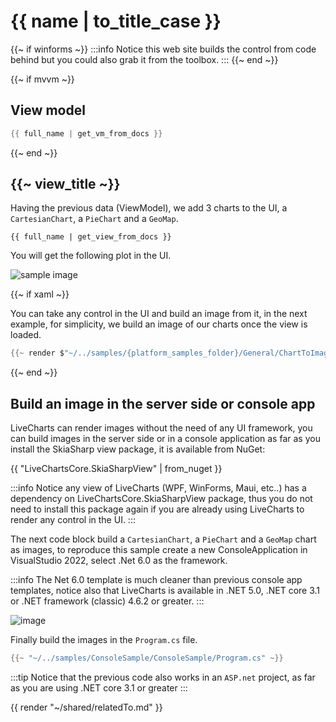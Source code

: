 # {{ name | to_title_case }}

{{~ if winforms ~}}
:::info
Notice this web site builds the control from code behind but you could also grab it from the toolbox.
:::
{{~ end ~}}

{{~ if mvvm ~}}
## View model

```csharp
{{ full_name | get_vm_from_docs }}
```
{{~ end ~}}

## {{~ view_title ~}}

Having the previous data (ViewModel), we add 3 charts to the UI, a `CartesianChart`, a `PieChart` and a `GeoMap`.

```
{{ full_name | get_view_from_docs }}
```

You will get the following plot in the UI.

<div class="text-center sample-img">
    <img src="https://raw.githubusercontent.com/beto-rodriguez/LiveCharts2/dev/docs/{{ unique_name }}/result2.png" alt="sample image" />
</div>

{{~ if xaml ~}}

You can take any control in the UI and build an image from it, in the next example, for simplicity, we build an image of our charts once the 
view is loaded.

```csharp
{{~ render $"~/../samples/{platform_samples_folder}/General/ChartToImage{view_code}" ~}}
```
{{~ end ~}}

## Build an image in the server side or console app

LiveCharts can render images without the need of any UI framework, you can build images in the server side or in a console 
application as far as you install the SkiaSharp view package, it is available from NuGet:

{{ "LiveChartsCore.SkiaSharpView" | from_nuget }}

:::info
Notice any view of LiveCharts (WPF, WinForms, Maui, etc..) has a dependency on
LiveChartsCore.SkiaSharpView package, thus you do not need to install this package again if you are already
using LiveCharts to render any control in the UI.
:::

The next code block build a `CartesianChart`, a `PieChart` and a `GeoMap` chart as images, to reproduce this sample
create a new ConsoleApplication in VisualStudio 2022, select .Net 6.0 as the framework.

:::info
The Net 6.0 template is much cleaner than previous console app templates, notice also that LiveCharts is available in 
.NET 5.0, .NET core 3.1 or .NET framework (classic) 4.6.2 or greater.
:::

![image](https://raw.githubusercontent.com/beto-rodriguez/LiveCharts2/dev/docs/_assets/console.png)

Finally build the images in the `Program.cs` file.

```csharp
{{~ "~/../samples/ConsoleSample/ConsoleSample/Program.cs" ~}}
```

:::tip
Notice that the previous code also works in an `ASP.net` project, as far as you are using .NET core 3.1 or greater
:::

{{ render "~/shared/relatedTo.md" }}

